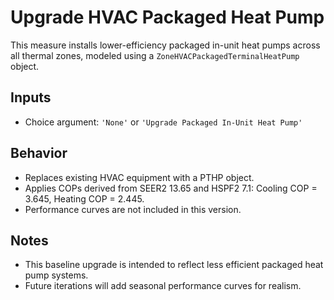 # Upgrade HVAC Packaged Heat Pump

This measure installs lower-efficiency packaged in-unit heat pumps across all thermal zones, modeled using a `ZoneHVACPackagedTerminalHeatPump` object.

## Inputs
- Choice argument: `'None'` or `'Upgrade Packaged In-Unit Heat Pump'`

## Behavior
- Replaces existing HVAC equipment with a PTHP object.
- Applies COPs derived from SEER2 13.65 and HSPF2 7.1: Cooling COP = 3.645, Heating COP = 2.445.
- Performance curves are not included in this version.

## Notes
- This baseline upgrade is intended to reflect less efficient packaged heat pump systems.
- Future iterations will add seasonal performance curves for realism.

